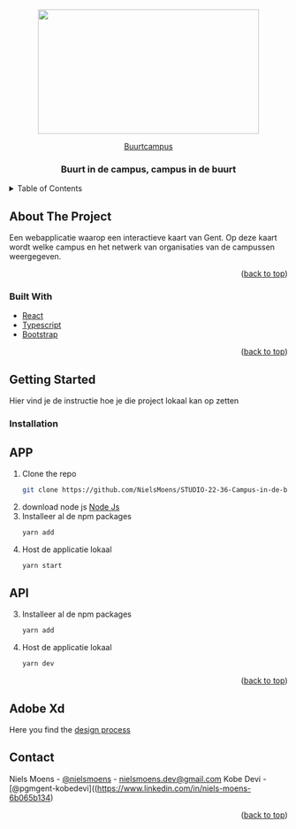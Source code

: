 <!-- # Kobe Devillé React app

## App

An interactive map where you can find all Artevelde Campuses and see their cooperations with other organisation by map. 

---
**NOTE**

Image upload is not yet implemented, but can work via Cloud(inary):
Fill in the cloudinary details in .env
https://cloudinary.com/<br/>


---

### Login
- Admin:
    - **Username:** a@a.com
    - **Password:** qwerty  
- SuperAdmin:
    - **Username:** sa@sa.com
    - **Password:** qwerty
## Api
[https://mobdev2-moviedbapi.herokuapp.com](https://mobdev2-moviedbapi.herokuapp.com) -->


<div id="top"></div>

<!-- PROJECT LOGO -->
<br />
<div align="center">
   <a href="https://github.com/NielsMoens/STUDIO-22-36-Campus-in-de-buurt">
   <p>
    <a href="https://sites.arteveldehogeschool.be?wvideo=pc9jur7ub3">
     <img src="https://embed-fastly.wistia.com/deliveries/10e2969cfb5732be19c0250d41e39867.jpg?image_play_button_size=2x&amp;image_crop_resized=960x540&amp;image_play_button=1&amp;image_play_button_color=000000e0" width="400" height="225" style="width: 400px; height: 225px;">
    </a>
   </p>
    <p><a href="https://sites.arteveldehogeschool.be?wvideo=pc9jur7ub3">Buurtcampus</a></p>
  </a>

<h3 align="center">Buurt in de campus, campus in de buurt</h3>

</div>


<!-- TABLE OF CONTENTS -->
<details>
  <summary>Table of Contents</summary>
  <ol>
    <li>
      <a href="#about-the-project">About The Project</a>
      <ul>
        <li><a href="#built-with">Built With</a></li>
      </ul>
    </li>
    <li>
      <a href="#getting-started">Getting Started</a>
      <ul>
        <li><a href="#installation">Installation</a></li>
      </ul>
    </li>
    <li><a href="#contact">Contact</a></li>
  </ol>
</details>



<!-- ABOUT THE PROJECT -->
## About The Project
Een webapplicatie waarop een interactieve kaart van Gent. Op deze kaart wordt welke campus en het netwerk van organisaties van de campussen weergegeven. 

<p align="right">(<a href="#top">back to top</a>)</p>


### Built With

* [React](https://reactjs.org/)
* [Typescript](https://www.typescriptlang.org/)
* [Bootstrap](https://getbootstrap.com)

<p align="right">(<a href="#top">back to top</a>)</p>

 
<!-- GETTING STARTED -->
## Getting Started
Hier vind je de instructie hoe je die project lokaal kan op zetten 


### Installation
## APP

1. Clone the repo
   ```sh
   git clone https://github.com/NielsMoens/STUDIO-22-36-Campus-in-de-buurt
   ```
2. download node js [Node Js](https://nodejs.org/en/download/) 
3. Installeer al de npm packages
    ```sh
   yarn add 
   ```
4. Host de applicatie lokaal 
    ```sh
   yarn start
   ```
## API
3. Installeer al de npm packages
    ```sh
   yarn add 
   ```
4. Host de applicatie lokaal 
    ```sh
   yarn dev
   ```


<p align="right">(<a href="#top">back to top</a>)</p>


## Adobe Xd
Here you find the [design process](https://xd.adobe.com/view/b0f68a50-4af9-4f77-a881-5fbc48e8c601-e5a5/)


<!-- CONTACT -->
## Contact
Niels Moens - [@nielsmoens](https://www.linkedin.com/in/niels-moens-6b065b134) - nielsmoens.dev@gmail.com
Kobe Devi  -[@pgmgent-kobedevi]((https://www.linkedin.com/in/niels-moens-6b065b134)

<p align="right">(<a href="#top">back to top</a>)</p>



